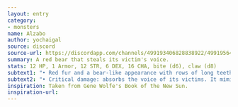 ```yaml
---
layout: entry
category:
- monsters
name: Alzabo
author: yochaigal
source: discord
source-url: https://discordapp.com/channels/499193406828838922/499195645131882506/730565162825809940
summary: A red bear that steals its victim's voice.
stats: 12 HP, 1 Armor, 12 STR, 6 DEX, 16 CHA, bite (d6), claw (d8)
subtext1: "• Red fur and a bear-like appearance with rows of long teeth and large, sharp claws."
subtext2: "• Critical damage: absorbs the voice of its victims. It mimics their speech to lure loved ones to their doom."
inspiration: Taken from Gene Wolfe's Book of the New Sun.
inspiration-url:
---
```

